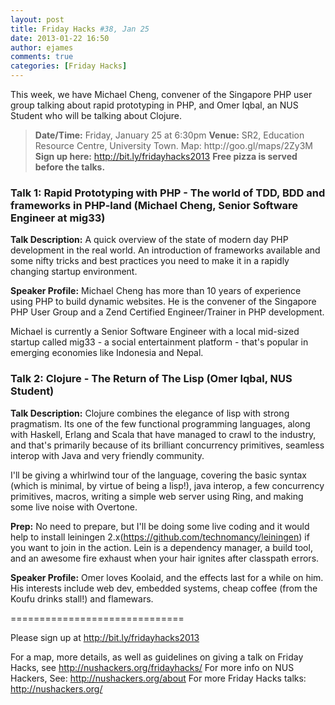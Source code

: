 ```yaml
---
layout: post
title: Friday Hacks #38, Jan 25
date: 2013-01-22 16:50
author: ejames
comments: true
categories: [Friday Hacks]
---
```

This week, we have Michael Cheng, convener of the Singapore PHP user group talking about rapid prototyping in PHP, and Omer Iqbal, an NUS Student who will be talking about Clojure.
<blockquote><strong>Date/Time:</strong> Friday, January 25 at 6:30pm
<strong>Venue:</strong> SR2, Education Resource Centre, University Town. Map: http://goo.gl/maps/2Zy3M
<strong>Sign up here:</strong> <a href="http://bit.ly/fridayhacks2013">http://bit.ly/fridayhacks2013</a>
<strong>Free pizza is served before the talks.</strong></blockquote>
<h3>Talk 1: Rapid Prototyping with PHP - The world of TDD, BDD and frameworks in PHP-land (Michael Cheng, Senior Software Engineer at mig33)</h3>
<strong>Talk Description:</strong>
A quick overview of the state of modern day PHP development in the real world. An introduction of frameworks available and some nifty tricks and best practices you need to make it in a rapidly changing startup environment.

<strong>Speaker Profile:</strong>
Michael Cheng has more than 10 years of experience using PHP to build dynamic websites. He is the convener of the Singapore PHP User Group and a Zend Certified Engineer/Trainer in PHP development.

Michael is currently a Senior Software Engineer with a local mid-sized startup called mig33 - a social entertainment platform - that's popular in emerging economies like Indonesia and Nepal.
<h3>Talk 2: Clojure - The Return of The Lisp (Omer Iqbal, NUS Student)</h3>
<strong>Talk Description:</strong>
Clojure combines the elegance of lisp with strong pragmatism. Its one of the few functional programming languages, along with Haskell, Erlang and Scala that have managed to crawl to the industry, and that's primarily because of its brilliant concurrency primitives, seamless interop with Java and very friendly community.

I'll be giving a whirlwind tour of the language, covering the basic syntax (which is minimal, by virtue of being a lisp!), java interop, a few concurrency primitives, macros, writing a simple web server using Ring, and making some live noise with Overtone.

<strong>Prep:</strong>
No need to prepare, but I'll be doing some live coding and it would help to install leiningen 2.x(https://github.com/technomancy/leiningen) if you want to join in the action. Lein is a dependency manager, a build tool, and an awesome fire exhaust when your hair ignites after classpath errors.

<strong>Speaker Profile:</strong>
Omer loves Koolaid, and the effects last for a while on him. His interests include web dev, embedded systems, cheap coffee (from the Koufu drinks stall!) and flamewars.

==============================

Please sign up at <a href="http://bit.ly/fridayhacks2013">http://bit.ly/fridayhacks2013</a>

For a map, more details, as well as guidelines on giving a talk on Friday Hacks, see <a href="http://nushackers.org/fridayhacks/">http://nushackers.org/fridayhacks/</a>
For more info on NUS Hackers, See: <a href="http://nushackers.org/about">http://nushackers.org/about</a>
For more Friday Hacks talks: <a href="http://nushackers.org/">http://nushackers.org/</a>
